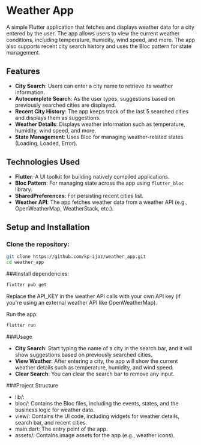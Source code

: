 # Weather App

A simple Flutter application that fetches and displays weather data for a city entered by the user. The app allows users to view the current weather conditions, including temperature, humidity, wind speed, and more. The app also supports recent city search history and uses the Bloc pattern for state management.

## Features

- **City Search**: Users can enter a city name to retrieve its weather information.
- **Autocomplete Search**: As the user types, suggestions based on previously searched cities are displayed.
- **Recent City History**: The app keeps track of the last 5 searched cities and displays them as suggestions.
- **Weather Details**: Displays weather information such as temperature, humidity, wind speed, and more.
- **State Management**: Uses Bloc for managing weather-related states (Loading, Loaded, Error).

## Technologies Used

- **Flutter**: A UI toolkit for building natively compiled applications.
- **Bloc Pattern**: For managing state across the app using `flutter_bloc` library.
- **SharedPreferences**: For persisting recent cities list.
- **Weather API**: The app fetches weather data from a weather API (e.g., OpenWeatherMap, WeatherStack, etc.).

## Setup and Installation

### Clone the repository:

```bash
git clone https://github.com/kp-ijaz/weather_app.git
cd weather_app
```

###Install dependencies:
```bash
flutter pub get
```
Replace the API_KEY in the weather API calls with your own API key (if you're using an external weather API like OpenWeatherMap).

Run the app:

```bash
flutter run
```

###Usage

- **City Search**: Start typing the name of a city in the search bar, and it will show suggestions based on previously searched cities.
- **View Weather**: After entering a city, the app will show the current weather details such as temperature, humidity, and wind speed.
- **Clear Search**: You can clear the search bar to remove any input.

###Project Structure

- lib/:
- bloc/: Contains the Bloc files, including the events, states, and the business logic for weather data.
- view/: Contains the UI code, including widgets for weather details, search bar, and recent cities.
- main.dart: The entry point of the app.
- assets/: Contains image assets for the app (e.g., weather icons).
